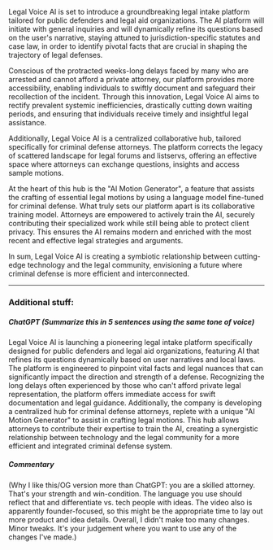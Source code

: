 Legal Voice AI is set to introduce a groundbreaking legal intake platform tailored for public defenders and legal aid organizations. The AI platform will initiate with general inquiries and will dynamically refine its questions based on the user's narrative, staying attuned to jurisdiction-specific statutes and case law, in order to identify pivotal facts that are crucial in shaping the trajectory of legal defenses. 

Conscious of the protracted weeks-long delays faced by many who are arrested and cannot afford a private attorney, our platform provides more accessibility, enabling individuals to swiftly document and safeguard their recollection of the incident. Through this innovation, Legal Voice AI aims to rectify prevalent systemic inefficiencies, drastically cutting down waiting periods, and ensuring that individuals receive timely and insightful legal assistance.

Additionally, Legal Voice AI is a centralized collaborative hub, tailored specifically for criminal defense attorneys. The platform corrects the legacy of scattered landscape for legal forums and listservs, offering an effective space where attorneys can exchange questions, insights and access sample motions. 

At the heart of this hub is the "AI Motion Generator", a feature that assists the crafting of essential legal motions by using a language model fine-tuned for criminal defense. What truly sets our platform apart is its collaborative training model. Attorneys are empowered to actively train the AI, securely contributing their specialized work while still being able to protect client privacy. This ensures the AI remains modern and enriched with the most recent and effective legal strategies and arguments. 

In sum, Legal Voice AI is creating a symbiotic relationship between cutting-edge technology and the legal community, envisioning a future where criminal defense is more efficient and interconnected.


----

### Additional stuff:
##### ChatGPT (Summarize this in 5 sentences using the same tone of voice)
Legal Voice AI is launching a pioneering legal intake platform specifically designed for public defenders and legal aid organizations, featuring AI that refines its questions dynamically based on user narratives and local laws. The platform is engineered to pinpoint vital facts and legal nuances that can significantly impact the direction and strength of a defense. Recognizing the long delays often experienced by those who can't afford private legal representation, the platform offers immediate access for swift documentation and legal guidance. Additionally, the company is developing a centralized hub for criminal defense attorneys, replete with a unique "AI Motion Generator" to assist in crafting legal motions. This hub allows attorneys to contribute their expertise to train the AI, creating a synergistic relationship between technology and the legal community for a more efficient and integrated criminal defense system.

##### Commentary
(Why I like this/OG version more than ChatGPT: you are a skilled attorney. That's your strength and win-condition. The language you use should reflect that and differentiate vs. tech people with ideas. The video also is apparently founder-focused, so this might be the appropriate time to lay out more product and idea details. Overall, I didn't make too many changes. Minor tweaks. It's your judgement where you want to use any of the changes I've made.)
